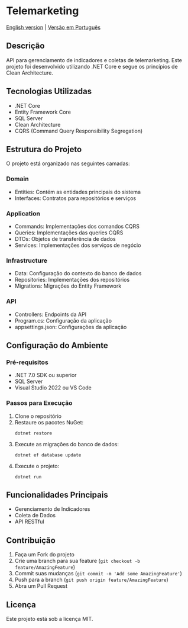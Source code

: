 # Telemarketing

[English version](README.en.md) | [Versão em Português](README.md)

## Descrição
API para gerenciamento de indicadores e coletas de telemarketing. Este projeto foi desenvolvido utilizando .NET Core e segue os princípios de Clean Architecture.

## Tecnologias Utilizadas
- .NET Core
- Entity Framework Core
- SQL Server
- Clean Architecture
- CQRS (Command Query Responsibility Segregation)

## Estrutura do Projeto
O projeto está organizado nas seguintes camadas:

### Domain
- Entities: Contém as entidades principais do sistema
- Interfaces: Contratos para repositórios e serviços

### Application
- Commands: Implementações dos comandos CQRS
- Queries: Implementações das queries CQRS
- DTOs: Objetos de transferência de dados
- Services: Implementações dos serviços de negócio

### Infrastructure
- Data: Configuração do contexto do banco de dados
- Repositories: Implementações dos repositórios
- Migrations: Migrações do Entity Framework

### API
- Controllers: Endpoints da API
- Program.cs: Configuração da aplicação
- appsettings.json: Configurações da aplicação

## Configuração do Ambiente

### Pré-requisitos
- .NET 7.0 SDK ou superior
- SQL Server
- Visual Studio 2022 ou VS Code

### Passos para Execução
1. Clone o repositório
2. Restaure os pacotes NuGet:
   ```
   dotnet restore
   ```
3. Execute as migrações do banco de dados:
   ```
   dotnet ef database update
   ```
4. Execute o projeto:
   ```
   dotnet run
   ```

## Funcionalidades Principais
- Gerenciamento de Indicadores
- Coleta de Dados
- API RESTful

## Contribuição
1. Faça um Fork do projeto
2. Crie uma branch para sua feature (`git checkout -b feature/AmazingFeature`)
3. Commit suas mudanças (`git commit -m 'Add some AmazingFeature'`)
4. Push para a branch (`git push origin feature/AmazingFeature`)
5. Abra um Pull Request

## Licença
Este projeto está sob a licença MIT.